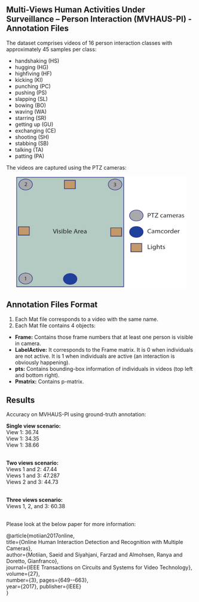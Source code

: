 ## Multi-Views Human Activities Under Surveillance – Person Interaction (MVHAUS-PI) - Annotation Files

The dataset comprises videos of 16 person interaction classes with approximately 45 samples per class: 

* handshaking (HS)
* hugging (HG)
* highfiving (HF)
* kicking (KI)
* punching (PC)
* pushing (PS)
* slapping (SL)
* bowing (BO)
* waving (WA)
* starring (SR)
* getting up (GU)
* exchanging (CE)
* shooting (SH)
* stabbing (SB)
* talking (TA)
* patting (PA)

The videos are captured using the PTZ cameras:
<p align="center">
  <img width="460" height="300" src="https://github.com/samotiian/HAUS/blob/master/images/Site.png">
</p>

 ## Annotation Files Format
1. Each Mat file corresponds to a video with the same name.
2. Each Mat file contains 4 objects:
* <b>Frame:</b> Contains those frame numbers that at least one person is visible in camera.
* <b>LabelActive:</b> It corresponds to the Frame matrix. It is 0 when individuals are not active. It is 1 when individuals are active 
(an interaction is obviously happening).
* <b>pts:</b> Contains bounding-box information of individuals in videos (top left and bottom right). 
* <b>Pmatrix:</b> Contains p-matrix.

## Results

Accuracy on MVHAUS-PI using ground-truth annotation:

<b>Single view scenario:</b><br />
View 1: 36.74<br />
View 1: 34.35<br />
View 1: 38.66<br /><br />

<b>Two views scenario:</b><br />
Views 1 and 2: 47.44<br />
Views 1 and 3: 47.287<br />
Views 2 and 3: 44.73<br /><br />

<b>Three views scenario:</b><br />
Views 1, 2, and 3: 60.38<br /><br />


Please look at the below paper for more information:

@article{motiian2017online,<br />
  title={Online Human Interaction Detection and Recognition with Multiple Cameras},<br />
  author={Motiian, Saeid and Siyahjani, Farzad and Almohsen, Ranya and Doretto, Gianfranco},<br />
  journal={IEEE Transactions on Circuits and Systems for Video Technology},<br />
  volume={27},<br />
  number={3},  pages={649--663},<br />
  year={2017},  publisher={IEEE}<br />
}

